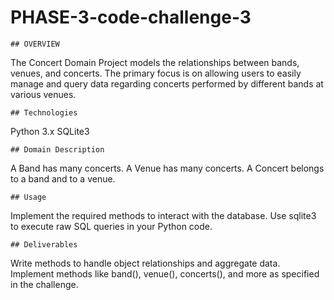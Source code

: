 # PHASE-3-code-challenge-3
    ## OVERVIEW
The Concert Domain Project models the relationships between bands, venues, and concerts. The primary focus is on allowing users to easily manage and query data regarding concerts performed by different bands at various venues.

    ## Technologies
Python 3.x
SQLite3

    ## Domain Description
A Band has many concerts.
A Venue has many concerts.
A Concert belongs to a band and to a venue.

    ## Usage
Implement the required methods to interact with the database.
Use sqlite3 to execute raw SQL queries in your Python code.

    ## Deliverables
Write methods to handle object relationships and aggregate data.
Implement methods like band(), venue(), concerts(), and more as specified in the challenge.
